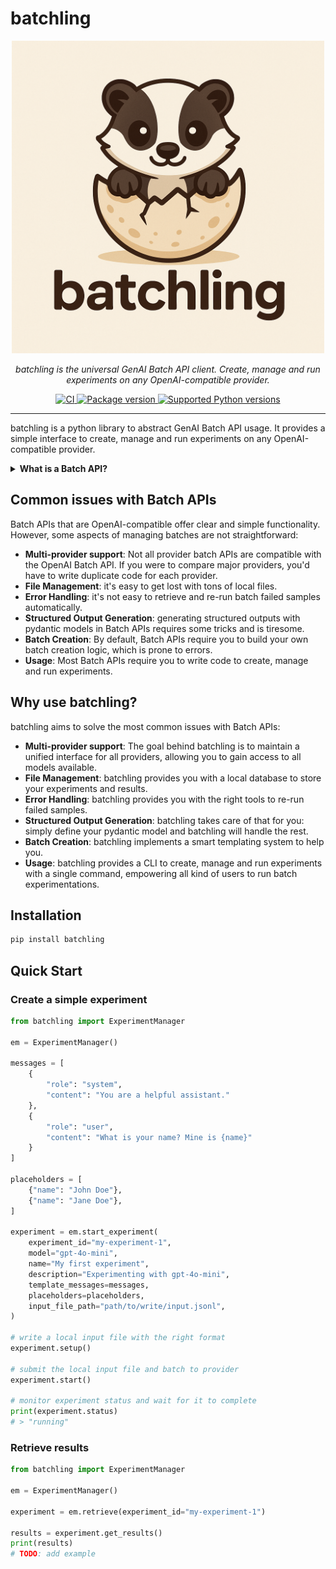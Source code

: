 # batchling

<div align="center">
<img src="./docs/assets/images/batchling.png" alt="batchling logo" width="500" role="img">
</div>
<p align="center">
    <em>batchling is the universal GenAI Batch API client. Create, manage and run experiments on any OpenAI-compatible provider.</em>
</p>
<p align="center">
<a href="https://github.com/vienneraphael/batchling/actions/workflows/ci.yml" target="_blank">
    <img src="https://github.com/vienneraphael/batchling/actions/workflows/ci.yml/badge.svg" alt="CI">
<a href="https://pypi.org/project/batchling" target="_blank">
    <img src="https://img.shields.io/pypi/v/batchling?color=%2334D058&label=pypi%20package" alt="Package version">
</a>
<a href="https://pypi.org/project/batchling" target="_blank">
    <img src="https://img.shields.io/pypi/pyversions/batchling.svg?color=%2334D058" alt="Supported Python versions">
</a>
</p>

---

batchling is a python library to abstract GenAI Batch API usage. It provides a simple interface to create, manage and run experiments on any OpenAI-compatible provider.

<details>

**<summary>What is a Batch API?</summary>**

Batch APIs enable you to process large volumes of requests asynchronously (usually at 50% lower cost compared to real-time API calls). It's perfect for workloads that don't need immediate responses such as:

- Running mass offline evaluations
- Classifying large datasets
- Generating large-scale embeddings
- Offline summarization
- Synthetic data generation
- Structured data extraction (e.g. OCR)

Compared to using standard endpoints directly, Batch API offers:

- **Better cost efficiency**: usually 50% cost discount compared to synchronous APIs
- **Higher rate limits**: Substantially more headroom with separate rate limit pools
- **Large-scale support**: Process thousands of requests per batch
- **Flexible completion**: Best-effort completion within 24 hours with progress tracking, batches usually complete within an hour.

</details>

## Common issues with Batch APIs

Batch APIs that are OpenAI-compatible offer clear and simple functionality. However, some aspects of managing batches are not straightforward:

- **Multi-provider support**: Not all provider batch APIs are compatible with the OpenAI Batch API. If you were to compare major providers, you'd have to write duplicate code for each provider.
- **File Management**: it's easy to get lost with tons of local files.
- **Error Handling**: it's not easy to retrieve and re-run batch failed samples automatically.
- **Structured Output Generation**: generating structured outputs with pydantic models in Batch APIs requires some tricks and is tiresome.
- **Batch Creation**: By default, Batch APIs require you to build your own batch creation logic, which is prone to errors.
- **Usage**: Most Batch APIs require you to write code to create, manage and run experiments.

## Why use batchling?

batchling aims to solve the most common issues with Batch APIs:

- **Multi-provider support**: The goal behind batchling is to maintain a unified interface for all providers, allowing you to gain access to all models available.
- **File Management**: batchling provides you with a local database to store your experiments and results.
- **Error Handling**: batchling provides you with the right tools to re-run failed samples.
- **Structured Output Generation**: batchling takes care of that for you: simply define your pydantic model and batchling will handle the rest.
- **Batch Creation**: batchling implements a smart templating system to help you.
- **Usage**: batchling provides a CLI to create, manage and run experiments with a single command, empowering all kind of users to run batch experimentations.

## Installation

```bash
pip install batchling
```

## Quick Start

### Create a simple experiment

```python
from batchling import ExperimentManager

em = ExperimentManager()

messages = [
    {
        "role": "system",
        "content": "You are a helpful assistant."
    },
    {
        "role": "user",
        "content": "What is your name? Mine is {name}"
    }
]

placeholders = [
    {"name": "John Doe"},
    {"name": "Jane Doe"},
]

experiment = em.start_experiment(
    experiment_id="my-experiment-1",
    model="gpt-4o-mini",
    name="My first experiment",
    description="Experimenting with gpt-4o-mini",
    template_messages=messages,
    placeholders=placeholders,
    input_file_path="path/to/write/input.jsonl",
)

# write a local input file with the right format
experiment.setup()

# submit the local input file and batch to provider
experiment.start()

# monitor experiment status and wait for it to complete
print(experiment.status)
# > "running"
```

### Retrieve results

```python
from batchling import ExperimentManager

em = ExperimentManager()

experiment = em.retrieve(experiment_id="my-experiment-1")

results = experiment.get_results()
print(results)
# TODO: add example
```
